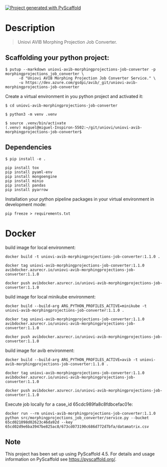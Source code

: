 [![Project generated with PyScaffold](https://img.shields.io/badge/-PyScaffold-005CA0?logo=pyscaffold)](https://pyscaffold.org/)

# Description

> Uniovi AVIB Morphing Projection Job Converter.

## Scaffolding your python project:

```
$ putup --markdown uniovi-avib-morphingprojections-job-converter -p morphingprojections_job_converter \
      -d "Uniovi AVIB Morphing Projection Job Converter Service." \
      -u https://dev.azure.com/gsdpi/avib/_git/uniovi-avib-morphingprojections-job-converter
```

Create a virtual environment in you python project and activated it:

```
$ cd uniovi-avib-morphingprojections-job-converter

$ python3 -m venv .venv 

$ source .venv/bin/activate
(.venv) miguel@miguel-Inspiron-5502:~/git/uniovi/uniovi-avib-morphingprojections-job-converter$
```

## Dependencies

```
$ pip install -e .
```

```
pip install tox
pip install pyaml-env
pip install mongoengine
pip install minio
pip install pandas
pip install pyarrow
```

Installation your python pipeline packages in your virtual environment in development mode:

```
pip freeze > requirements.txt
```

# Docker

build image for local environment:

```
docker build -t uniovi-avib-morphingprojections-job-converter:1.1.0 .

docker tag uniovi-avib-morphingprojections-job-converter:1.1.0 avibdocker.azurecr.io/uniovi-avib-morphingprojections-job-converter:1.1.0

docker push avibdocker.azurecr.io/uniovi-avib-morphingprojections-job-converter:1.1.0
```

build image for local minikube environment:

```
docker build --build-arg ARG_PYTHON_PROFILES_ACTIVE=minikube -t uniovi-avib-morphingprojections-job-converter:1.1.0 .

docker tag uniovi-avib-morphingprojections-job-converter:1.1.0 avibdocker.azurecr.io/uniovi-avib-morphingprojections-job-converter:1.1.0

docker push avibdocker.azurecr.io/uniovi-avib-morphingprojections-job-converter:1.1.0
```

build image for avib environment:

```
docker build --build-arg ARG_PYTHON_PROFILES_ACTIVE=avib -t uniovi-avib-morphingprojections-job-converter:1.1.0 .

docker tag uniovi-avib-morphingprojections-job-converter:1.1.0 avibdocker.azurecr.io/uniovi-avib-morphingprojections-job-converter:1.1.0

docker push avibdocker.azurecr.io/uniovi-avib-morphingprojections-job-converter:1.1.0
```

Execute job locally for a case_id 65cdc989fa8c8fdbcefac01e:

```
docker run --rm uniovi-avib-morphingprojections-job-converter:1.1.0 python src/morphingprojections_job_converter/service.py --bucket 65cd021098d02623c46da92d --key 65cd02d9e6ba3947be825ac8/673cd073190c686d772d7bfa/datamatrix.csv
```

## Note

This project has been set up using PyScaffold 4.5. For details and usage
information on PyScaffold see https://pyscaffold.org/.